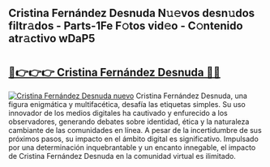 ## Cristina Fernández Desnuda N𝚞𝚎vos desn𝚞dos filtr𝚊dos - Parts-1Fe F𝚘tos vid𝚎o - C𝚘ntenido atr𝚊ctivo wDaP5

# <h2><a href="http://mb5uk4j.tromn.icu/?c=Cristina+Fern%c3%a1ndez+Desnuda">🔗👉👉👉 Cristina Fernández Desnuda 🔗🔗</a></h2>

[![Cristina Fernández Desnuda nuevo](https://i.imgur.com/pEAQMta.gif)](http://mb5uk4j.tromn.icu/?c=Cristina+Fern%c3%a1ndez+Desnuda)
Cristina Fernández Desnuda, una figura enigmática y multifacética, desafía las etiquetas simples. Su uso innovador de los medios digitales ha cautivado y enfurecido a los observadores, generando debates sobre identidad, ética y la naturaleza cambiante de las comunidades en línea. A pesar de la incertidumbre de sus próximos pasos, su impacto en el ámbito digital es significativo. Impulsado por una determinación inquebrantable y un encanto innegable, el impacto de Cristina Fernández Desnuda en la comunidad virtual es ilimitado.

